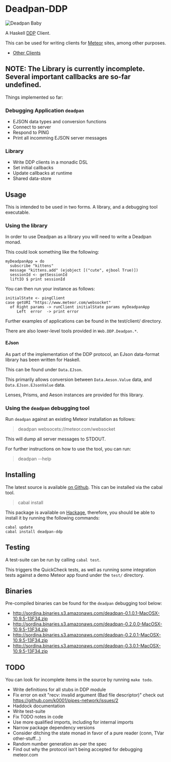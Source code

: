 # Deadpan-DDP

![Deadpan Baby](http://i.imgur.com/Nc5mA2j.png)

A Haskell
[DDP](https://github.com/meteor/meteor/blob/devel/packages/ddp/DDP.md)
Client.

This can be used for writing clients for [Meteor](https://www.meteor.com/) sites, among other purposes.

* [Other Clients](http://www.meteorpedia.com/read/DDP_Clients)

## NOTE: The Library is currently incomplete. Several important callbacks are so-far undefined.

Things implemented so far:

### Debugging Application `deadpan`

* EJSON data types and conversion functions
* Connect to server
* Respond to PING
* Print all incomming EJSON server messages

### Library

* Write DDP clients in a monadic DSL
* Set initial callbacks
* Update callbacks at runtime
* Shared data-store

## Usage

This is intended to be used in two forms. A library, and a debugging tool executable.

### Using the library

In order to use Deadpan as a library you will need to write a Deadpan monad.

This could look something like the following:

    myDeadpanApp = do
      subscribe "kittens"
      message "kittens.add" (ejobject [("cute", ejbool True)])
      sessionId <- getSessionId
      liftIO $ print sessionId


You can then run your instance as follows:

    initialState <- pingClient
    case getURI "https://www.meteor.com/websocket"
      of Right params -> runClient initialState params myDeadpanApp
         Left  error  -> print error

Further examples of applications can be found in the test/client/ directory.

There are also lower-level tools provided in `Web.DDP.Deadpan.*`.


#### EJson

As part of the implementation of the DDP protocol, an EJson data-format
library has been written for Haskell.

This can be found under `Data.EJson`.

This primarily allows conversion between `Data.Aeson.Value` data,
and `Data.EJson.EJsonValue` data.

Lenses, Prisms, and Aeson instances are provided for this library.


### Using the `deadpan` debugging tool

Run `deadpan` against an existing Meteor installation as follows:

> deadpan websocets://meteor.com/websocket

This will dump all server messages to STDOUT.

For further instructions on how to use the tool, you can run:

> deadpan --help


## Installing

The latest source is available [on Github](https://github.com/sordina/Deadpan-DDP).
This can be installed via the cabal tool.

> cabal install

This package is available on [Hackage](http://hackage.haskell.org/package/Deadpan-DDP),
therefore, you should be able to install it by running the following commands:

    cabal update
    cabal install deadpan-ddp


## Testing

A test-suite can be run by calling `cabal test`.

This triggers the QuickCheck tests, as well as running some integration tests against
a demo Meteor app found under the `test/` directory.


## Binaries

Pre-compiled binaries can be found for the `deadpan` debugging tool below:

* <http://sordina.binaries.s3.amazonaws.com/deadpan-0.1.0.1-MacOSX-10.9.5-13F34.zip>
* <http://sordina.binaries.s3.amazonaws.com/deadpan-0.2.0.0-MacOSX-10.9.5-13F34.zip>
* <http://sordina.binaries.s3.amazonaws.com/deadpan-0.2.0.1-MacOSX-10.9.5-13F34.zip>
* <http://sordina.binaries.s3.amazonaws.com/deadpan-0.3.0.1-MacOSX-10.9.5-13F34.zip>


## TODO

You can look for incomplete items in the source by running `make todo`.

* Write definitions for all stubs in DDP module
* Fix error on exit "recv: invalid argument (Bad file descriptor)" check out <https://github.com/k0001/pipes-network/issues/2>
* Haddock documentation
* Write test-suite
* Fix TODO notes in code
* Use more qualified imports, including for internal imports
* Narrow package dependency versions
* Consider ditching the state monad in favor of a pure reader (conn, TVar other-stuff...)
* Random number generation as-per the spec
* Find out why the protocol isn't being accepted for debugging meteor.com
